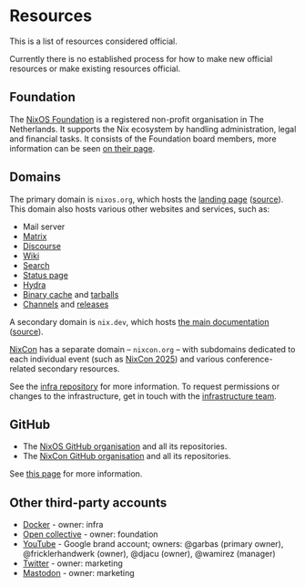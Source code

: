 # Resources

This is a list of resources considered official.

Currently there is no established process for how to make new official resources or make existing resources official.

## Foundation

The [NixOS Foundation](https://nixos.org/community/#foundation) is a registered non-profit organisation in The Netherlands.
It supports the Nix ecosystem by handling administration, legal and financial tasks.
It consists of the Foundation board members, more information can be seen [on their page](https://nixos.org/community/teams/foundation-board/).

## Domains

The primary domain is `nixos.org`, which hosts the [landing page](https://nixos.org/) ([source](https://github.com/nixos/nixos-homepage)).
This domain also hosts various other websites and services, such as:
- Mail server
- [Matrix](./matrix.md)
- [Discourse](./discourse.md)
- [Wiki](https://wiki.nixos.org/wiki/NixOS_Wiki)
- [Search](https://search.nixos.org/)
- [Status page](https://status.nixos.org/)
- [Hydra](https://hydra.nixos.org/)
- [Binary cache](https://cache.nixos.org/) and [tarballs](https://tarballs.nixos.org/)
- [Channels](https://channels.nixos.org/) and [releases](https://releases.nixos.org/)

A secondary domain is `nix.dev`, which hosts [the main documentation](https://nix.dev/) ([source](https://github.com/NixOS/nix.dev)).

[NixCon](./nixcon.md) has a separate domain – `nixcon.org` – with subdomains dedicated to
each individual event (such as [NixCon 2025](https://2025.nixcon.org/)) and various
conference-related secondary resources.

See the [infra repository](https://github.com/nixos/infra) for more information.
To request permissions or changes to the infrastructure, get in touch with the [infrastructure team](https://nixos.org/community/teams/infrastructure/).

## GitHub

- The [NixOS GitHub organisation](https://github.com/nixos) and all its repositories.
- The [NixCon GitHub organisation](https://github.com/nixcon) and all its repositories.

See [this page](./github.md) for more information.

## Other third-party accounts

- [Docker](https://hub.docker.com/u/nixos) - owner: infra
- [Open collective](https://opencollective.com/nixos) - owner: foundation
- [YouTube](https://www.youtube.com/@NixOS-Foundation) - Google brand account; owners: @garbas (primary owner), @fricklerhandwerk (owner), @djacu (owner), @wamirez (manager)
- [Twitter](https://twitter.com/nixos_org) - owner: marketing
- [Mastodon](https://chaos.social/@nixos_org) - owner: marketing
